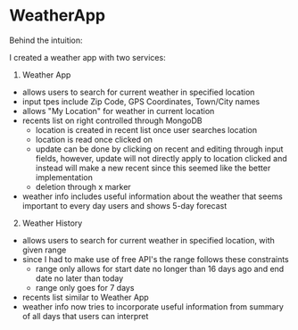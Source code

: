 # WeatherApp

Behind the intuition:

I created a weather app with two services:

1. Weather App
- allows users to search for current weather in specified location
- input tpes include Zip Code, GPS Coordinates, Town/City names
- allows "My Location" for weather in current location
- recents list on right controlled through MongoDB
    - location is created in recent list once user searches location
    - location is read once clicked on
    - update can be done by clicking on recent and editing through input fields, however, update will not directly apply to 
    location clicked and instead will make a new recent since this seemed like the better implementation
    - deletion through x marker
- weather info includes useful information about the weather that seems important to every day users and shows 5-day forecast

2. Weather History
- allows users to search for current weather in specified location, with given range
- since I had to make use of free API's the range follows these constraints
    - range only allows for start date no longer than 16 days ago and end date no later than today
    - range only goes for 7 days
- recents list similar to Weather App
- weather info now tries to incorporate useful information from summary of all days that users can interpret